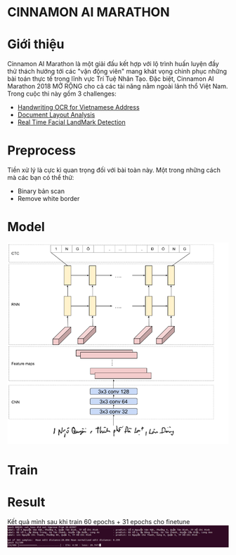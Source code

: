 # CINNAMON AI MARATHON
# Giới thiệu
Cinnamon AI Marathon là một giải đấu kết hợp với lộ trình huấn luyện đầy thử thách hướng tới các "vận động viên" mang khát vọng chinh phục những bài toán thực tế trong lĩnh vực Trí Tuệ Nhân Tạo. Đặc biệt, Cinnamon AI Marathon 2018 MỞ RỘNG cho cả các tài năng nằm ngoài lãnh thổ Việt Nam.
Trong cuộc thi này gồm 3 challenges:
- [Handwriting OCR for Vietnamese Address](https://goo.gl/PHJCit)
- [Document Layout Analysis](https://goo.gl/wHi5DK)
- [Real Time Facial LandMark Detection](https://goo.gl/gcp77y)
# Preprocess
Tiền xử lý là cực kì quan trọng đối với bài toàn này. Một trong những cách mà các bạn có thể thử:
- Binary bản scan
- Remove white border 
# Model
![Model](img/model.png)
# Train

# Result
Kết quả mình sau khi train 60 epochs + 31 epochs cho finetune
![Result](img/result.jpg)
